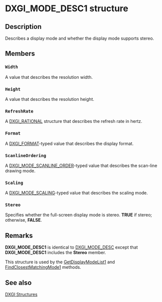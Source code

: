 # DXGI_MODE_DESC1 structure

## Description

Describes a display mode and whether the display mode supports stereo.

## Members

### `Width`

A value that describes the resolution width.

### `Height`

A value that describes the resolution height.

### `RefreshRate`

A [DXGI_RATIONAL](https://learn.microsoft.com/windows/desktop/api/dxgicommon/ns-dxgicommon-dxgi_rational) structure that describes the refresh rate in hertz.

### `Format`

A [DXGI_FORMAT](https://learn.microsoft.com/windows/desktop/api/dxgiformat/ne-dxgiformat-dxgi_format)-typed value that describes the display format.

### `ScanlineOrdering`

A [DXGI_MODE_SCANLINE_ORDER](https://learn.microsoft.com/previous-versions/windows/desktop/legacy/bb173067(v=vs.85))-typed value that describes the scan-line drawing mode.

### `Scaling`

A [DXGI_MODE_SCALING](https://learn.microsoft.com/previous-versions/windows/desktop/legacy/bb173066(v=vs.85))-typed value that describes the scaling mode.

### `Stereo`

Specifies whether the full-screen display mode is stereo. **TRUE** if stereo; otherwise, **FALSE**.

## Remarks

**DXGI_MODE_DESC1** is identical to [DXGI_MODE_DESC](https://learn.microsoft.com/previous-versions/windows/desktop/legacy/bb173064(v=vs.85)) except that **DXGI_MODE_DESC1** includes the **Stereo** member.

This structure is used by the [GetDisplayModeList1](https://learn.microsoft.com/windows/desktop/api/dxgi1_2/nf-dxgi1_2-idxgioutput1-getdisplaymodelist1) and [FindClosestMatchingMode1](https://learn.microsoft.com/windows/desktop/api/dxgi1_2/nf-dxgi1_2-idxgioutput1-findclosestmatchingmode1) methods.

## See also

[DXGI Structures](https://learn.microsoft.com/windows/desktop/direct3ddxgi/d3d10-graphics-reference-dxgi-structures)